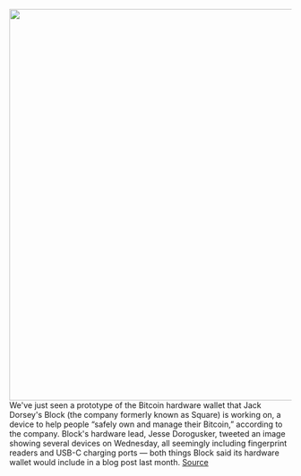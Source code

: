 <img src='https://cdn.vox-cdn.com/thumbor/C_SjoGa8s2BBuDSuHTpSiOyrwaU=/0x0:3602x2026/1200x800/filters:focal(1513x725:2089x1301)/cdn.vox-cdn.com/uploads/chorus_image/image/70717634/FPqv_e0VIAAF2nH.0.jpeg' width='700px' /><br/>
We've just seen a prototype of the Bitcoin hardware wallet that Jack Dorsey's Block (the company formerly known as Square) is working on, a device to help people “safely own and manage their Bitcoin,” according to the company. Block's hardware lead, Jesse Dorogusker, tweeted an image showing several devices on Wednesday, all seemingly including fingerprint readers and USB-C charging ports — both things Block said its hardware wallet would include in a blog post last month.
<a href='https://www.theverge.com/2022/4/6/23013420/jack-dorsey-block-hardware-crypto-wallet-bitcoin-rock-preview'> Source <a/>